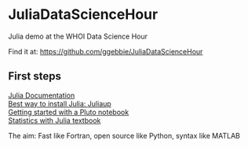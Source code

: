 # JuliaDataScienceHour
Julia demo at the WHOI Data Science Hour

Find it at:
https://github.com/ggebbie/JuliaDataScienceHour

## First steps

[Julia Documentation](https://docs.julialang.org/en/v1/) \
[Best way to install Julia: Juliaup](https://github.com/JuliaLang/juliaup) \
[Getting started with a Pluto notebook](https://plutojl.org/) \
[Statistics with Julia textbook](https://statisticswithjulia.org/)

The aim: Fast like Fortran, open source like Python, syntax like MATLAB
